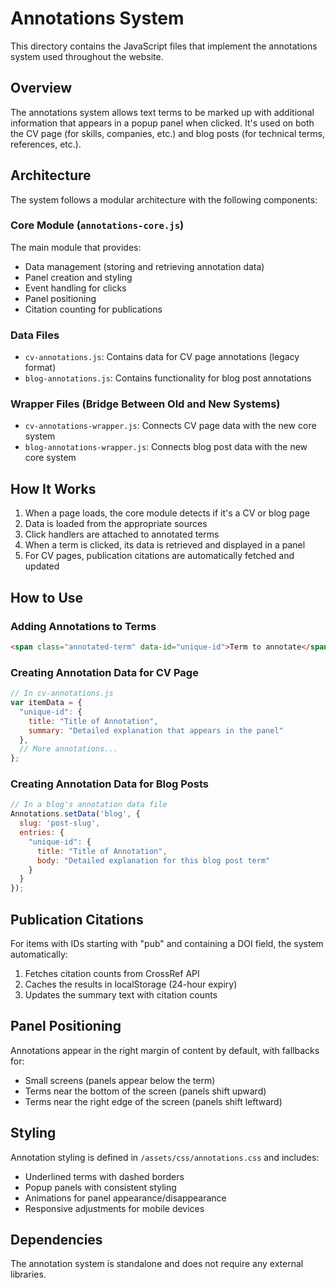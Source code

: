 # Annotations System

This directory contains the JavaScript files that implement the annotations system used throughout the website.

## Overview

The annotations system allows text terms to be marked up with additional information that appears in a popup panel when clicked. It's used on both the CV page (for skills, companies, etc.) and blog posts (for technical terms, references, etc.).

## Architecture

The system follows a modular architecture with the following components:

### Core Module (`annotations-core.js`)

The main module that provides:
- Data management (storing and retrieving annotation data)
- Panel creation and styling
- Event handling for clicks
- Panel positioning
- Citation counting for publications

### Data Files

- `cv-annotations.js`: Contains data for CV page annotations (legacy format)
- `blog-annotations.js`: Contains functionality for blog post annotations

### Wrapper Files (Bridge Between Old and New Systems)

- `cv-annotations-wrapper.js`: Connects CV page data with the new core system
- `blog-annotations-wrapper.js`: Connects blog post data with the new core system

## How It Works

1. When a page loads, the core module detects if it's a CV or blog page
2. Data is loaded from the appropriate sources
3. Click handlers are attached to annotated terms
4. When a term is clicked, its data is retrieved and displayed in a panel
5. For CV pages, publication citations are automatically fetched and updated

## How to Use

### Adding Annotations to Terms

```html
<span class="annotated-term" data-id="unique-id">Term to annotate</span>
```

### Creating Annotation Data for CV Page

```javascript
// In cv-annotations.js
var itemData = {
  "unique-id": {
    title: "Title of Annotation",
    summary: "Detailed explanation that appears in the panel"
  },
  // More annotations...
};
```

### Creating Annotation Data for Blog Posts

```javascript
// In a blog's annotation data file
Annotations.setData('blog', {
  slug: 'post-slug',
  entries: {
    "unique-id": {
      title: "Title of Annotation",
      body: "Detailed explanation for this blog post term"
    }
  }
});
```

## Publication Citations

For items with IDs starting with "pub" and containing a DOI field, the system automatically:
1. Fetches citation counts from CrossRef API
2. Caches the results in localStorage (24-hour expiry)
3. Updates the summary text with citation counts

## Panel Positioning

Annotations appear in the right margin of content by default, with fallbacks for:
- Small screens (panels appear below the term)
- Terms near the bottom of the screen (panels shift upward)
- Terms near the right edge of the screen (panels shift leftward)

## Styling

Annotation styling is defined in `/assets/css/annotations.css` and includes:
- Underlined terms with dashed borders
- Popup panels with consistent styling
- Animations for panel appearance/disappearance
- Responsive adjustments for mobile devices

## Dependencies

The annotation system is standalone and does not require any external libraries.